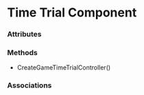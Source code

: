 # Time Trial Component

### Attributes
### Methods
-  CreateGameTimeTrialController()

### Associations

